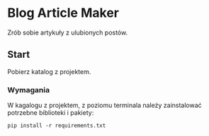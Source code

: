 # Blog Article Maker

Zrób sobie artykuły z ulubionych postów.

## Start

Pobierz katalog z projektem.

### Wymagania

W kagalogu z projektem, z poziomu terminala należy zainstalować potrzebne biblioteki i pakiety:
```
pip install -r requirements.txt
```
